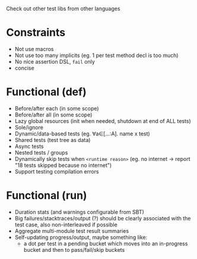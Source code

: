 Check out other test libs from other languages

# Constraints
* Not use macros
* Not use too many implicits (eg. 1 per test method decl is too much)
* No nice assertion DSL, `fail` only
* concise

# Functional (def)
* Before/after each (in some scope)
* Before/after all (in some scope)
* Lazy global resources (init when needed, shutdown at end of ALL tests)
* Sole/ignore
* Dynamic/data-based tests (eg. ∀a∈[…:A]. name x test)
* Shared tests (test tree as data)
* Async tests
* Nested tests / groups
* Dynamically skip tests when `<runtime reason>` (eg. no internet → report "18 tests skipped because no internet")
* Support testing compilation errors

# Functional (run)
* Duration stats (and warnings configurable from SBT)
* Big failures/stacktraces/output (?) should be clearly associated with the test case, also non-interleaved if possible
* Aggregate multi-module test result summaries
* Self-updating progress/output, maybe something like:
  * a dot per test in a pending bucket which moves into an in-progress bucket and then to pass/fail/skip buckets
